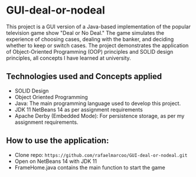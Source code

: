 # GUI-deal-or-nodeal
 
This project is a GUI version of a Java-based implementation of the popular television game show "Deal or No Deal." The game simulates the experience of choosing cases, dealing with the banker, and deciding whether to keep or switch cases. The project demonstrates the application of Object-Oriented Programming (OOP) principles and SOLID design principles, all concepts I have learned at university.

## Technologies used and Concepts applied
- SOLID Design
- Object Oriented Programming
- Java: The main programming language used to develop this project.
- JDK 11 NetBeans 14 as per assignment requirements
- Apache Derby (Embedded Mode): For persistence storage, as per my assignment requirements.

## How to use the application:
- Clone repo: `https://github.com/rafaelmarcoo/GUI-deal-or-nodeal.git`
- Open on NetBeans 14 with JDK 11
- FrameHome.java contains the main function to start the game


 
